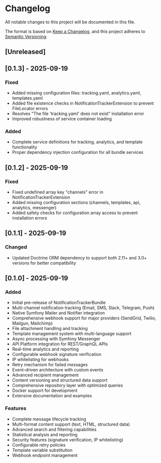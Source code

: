 # Changelog

All notable changes to this project will be documented in this file.

The format is based on [Keep a Changelog](https://keepachangelog.com/en/1.0.0/),
and this project adheres to [Semantic Versioning](https://semver.org/spec/v2.0.0.html).

## [Unreleased]

## [0.1.3] - 2025-09-19

### Fixed
- Added missing configuration files: tracking.yaml, analytics.yaml, templates.yaml
- Added file existence checks in NotificationTrackerExtension to prevent FileLocator errors
- Resolves "The file 'tracking.yaml' does not exist" installation error
- Improved robustness of service container loading

### Added
- Complete service definitions for tracking, analytics, and template functionality
- Proper dependency injection configuration for all bundle services

## [0.1.2] - 2025-09-19

### Fixed
- Fixed undefined array key "channels" error in NotificationTrackerExtension
- Added missing configuration sections (channels, templates, api, analytics, messenger)
- Added safety checks for configuration array access to prevent installation errors

## [0.1.1] - 2025-09-19

### Changed
- Updated Doctrine ORM dependency to support both 2.11+ and 3.0+ versions for better compatibility

## [0.1.0] - 2025-09-19

### Added
- Initial pre-release of NotificationTrackerBundle
- Multi-channel notification tracking (Email, SMS, Slack, Telegram, Push)
- Native Symfony Mailer and Notifier integration
- Comprehensive webhook support for major providers (SendGrid, Twilio, Mailgun, Mailchimp)
- File attachment handling and tracking
- Template management system with multi-language support
- Async processing with Symfony Messenger
- API Platform integration for REST/GraphQL APIs
- Real-time analytics and reporting
- Configurable webhook signature verification
- IP whitelisting for webhooks
- Retry mechanism for failed messages
- Event-driven architecture with custom events
- Advanced recipient management
- Content versioning and structured data support
- Comprehensive repository layer with optimized queries
- Docker support for development
- Extensive documentation and examples

### Features
- Complete message lifecycle tracking
- Multi-format content support (text, HTML, structured data)
- Advanced search and filtering capabilities
- Statistical analysis and reporting
- Security features (signature verification, IP whitelisting)
- Configurable retry policies
- Template variable substitution
- Webhook endpoint management
